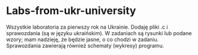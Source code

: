 # Labs-from-ukr-university
Wszystkie laboratoria za pierwszy rok na Ukrainie. Dodaję pliki .c i sprawozdania (są w języku ukraińskim). W zadaniach są rysunki lub podane wzory; mam nadzieję, że będzie jasne, o co chodzi w zadaniu. Sprawozdania zawierają również schematy (wykresy) programu.
